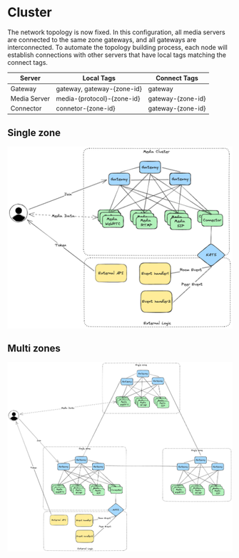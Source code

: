 # Cluster

The network topology is now fixed. In this configuration, all media servers are connected to the same zone gateways, and all gateways are interconnected. To automate the topology building process, each node will establish connections with other servers that have local tags matching the connect tags.

| Server | Local Tags | Connect Tags |
|--------|------------|--------------|
| Gateway | gateway, gateway-{zone-id} | gateway |
| Media Server | media-{protocol}-{zone-id} | gateway-{zone-id} |
| Connector | connetor-{zone-id} | gateway-{zone-id} |

## Single zone

![Single zone](../../imgs/single-zone.excalidraw.png)


## Multi zones

![Multi zones](../../imgs/multi-zones.excalidraw.png)